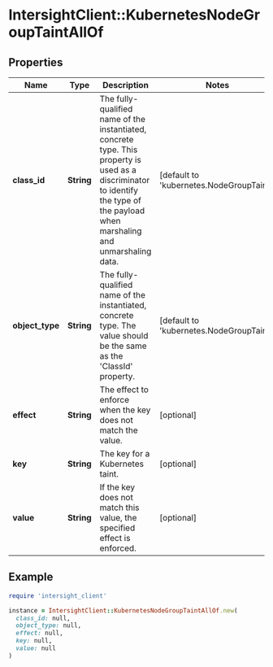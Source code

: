 # IntersightClient::KubernetesNodeGroupTaintAllOf

## Properties

| Name | Type | Description | Notes |
| ---- | ---- | ----------- | ----- |
| **class_id** | **String** | The fully-qualified name of the instantiated, concrete type. This property is used as a discriminator to identify the type of the payload when marshaling and unmarshaling data. | [default to &#39;kubernetes.NodeGroupTaint&#39;] |
| **object_type** | **String** | The fully-qualified name of the instantiated, concrete type. The value should be the same as the &#39;ClassId&#39; property. | [default to &#39;kubernetes.NodeGroupTaint&#39;] |
| **effect** | **String** | The effect to enforce when the key does not match the value. | [optional] |
| **key** | **String** | The key for a Kubernetes taint. | [optional] |
| **value** | **String** | If the key does not match this value, the specified effect is enforced. | [optional] |

## Example

```ruby
require 'intersight_client'

instance = IntersightClient::KubernetesNodeGroupTaintAllOf.new(
  class_id: null,
  object_type: null,
  effect: null,
  key: null,
  value: null
)
```

